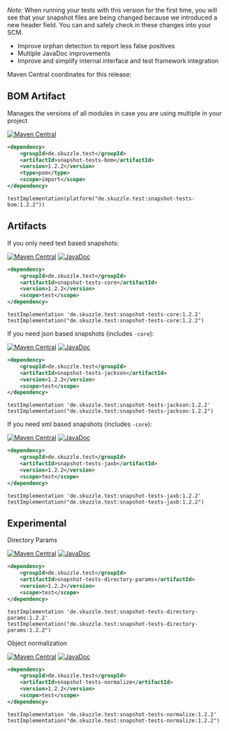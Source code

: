 _Note:_ When running your tests with this version for the first time, you will see that your snapshot files are being 
changed because we introduced a new header field. You can and safely check in these changes into your SCM.

* Improve orphan detection to report less false positives
* Multiple JavaDoc improvements
* Improve and simplify internal interface and test framework integration

Maven Central coordinates for this release:

## BOM Artifact
Manages the versions of all modules in case you are using multiple in your project

[![Maven Central](https://img.shields.io/static/v1?label=MavenCentral&message=1.2.2&color=blue)](https://search.maven.org/artifact/de.skuzzle.test/snapshot-tests-bom/1.2.2/jar)

```xml
<dependency>
    <groupId>de.skuzzle.test</groupId>
    <artifactId>snapshot-tests-bom</artifactId>
    <version>1.2.2</version>
    <type>pom</type>
    <scope>import</scope>
</dependency>
```

```
testImplementation(platform("de.skuzzle.test:snapshot-tests-bom:1.2.2"))
```

## Artifacts
If you only need text based snapshots:

[![Maven Central](https://img.shields.io/static/v1?label=MavenCentral&message=1.2.2&color=blue)](https://search.maven.org/artifact/de.skuzzle.test/snapshot-tests-core/1.2.2/jar) [![JavaDoc](https://img.shields.io/static/v1?label=JavaDoc&message=1.2.2&color=orange)](http://www.javadoc.io/doc/de.skuzzle.test/snapshot-tests-core/1.2.2)

```xml
<dependency>
    <groupId>de.skuzzle.test</groupId>
    <artifactId>snapshot-tests-core</artifactId>
    <version>1.2.2</version>
    <scope>test</scope>
</dependency>
```

```
testImplementation 'de.skuzzle.test:snapshot-tests-core:1.2.2'
testImplementation("de.skuzzle.test:snapshot-tests-core:1.2.2")
```

If you need json based snapshots (includes `-core`):

[![Maven Central](https://img.shields.io/static/v1?label=MavenCentral&message=1.2.2&color=blue)](https://search.maven.org/artifact/de.skuzzle.test/snapshot-tests-jackson/1.2.2/jar) [![JavaDoc](https://img.shields.io/static/v1?label=JavaDoc&message=1.2.2&color=orange)](http://www.javadoc.io/doc/de.skuzzle.test/snapshot-tests-jackson/1.2.2)

```xml
<dependency>
    <groupId>de.skuzzle.test</groupId>
    <artifactId>snapshot-tests-jackson</artifactId>
    <version>1.2.2</version>
    <scope>test</scope>
</dependency>
```

```
testImplementation 'de.skuzzle.test:snapshot-tests-jackson:1.2.2'
testImplementation("de.skuzzle.test:snapshot-tests-jackson:1.2.2")
```

If you need xml based snapshots (includes `-core`):

[![Maven Central](https://img.shields.io/static/v1?label=MavenCentral&message=1.2.2&color=blue)](https://search.maven.org/artifact/de.skuzzle.test/snapshot-tests-jaxb/1.2.2/jar) [![JavaDoc](https://img.shields.io/static/v1?label=JavaDoc&message=1.2.2&color=orange)](http://www.javadoc.io/doc/de.skuzzle.test/snapshot-tests-jaxb/1.2.2)

```xml
<dependency>
    <groupId>de.skuzzle.test</groupId>
    <artifactId>snapshot-tests-jaxb</artifactId>
    <version>1.2.2</version>
    <scope>test</scope>
</dependency>
```

```
testImplementation 'de.skuzzle.test:snapshot-tests-jaxb:1.2.2'
testImplementation("de.skuzzle.test:snapshot-tests-jaxb:1.2.2")
```

## Experimental
Directory Params

[![Maven Central](https://img.shields.io/static/v1?label=MavenCentral&message=1.2.2&color=blue)](https://search.maven.org/artifact/de.skuzzle.test/snapshot-tests-directory-params/1.2.2/jar) [![JavaDoc](https://img.shields.io/static/v1?label=JavaDoc&message=1.2.2&color=orange)](http://www.javadoc.io/doc/de.skuzzle.test/snapshot-tests-directory-params/1.2.2)

```xml
<dependency>
    <groupId>de.skuzzle.test</groupId>
    <artifactId>snapshot-tests-directory-params</artifactId>
    <version>1.2.2</version>
    <scope>test</scope>
</dependency>
```

```
testImplementation 'de.skuzzle.test:snapshot-tests-directory-params:1.2.2'
testImplementation("de.skuzzle.test:snapshot-tests-directory-params:1.2.2")
```

Object normalization

[![Maven Central](https://img.shields.io/static/v1?label=MavenCentral&message=1.2.2&color=blue)](https://search.maven.org/artifact/de.skuzzle.test/snapshot-tests-normalize/1.2.2/jar) [![JavaDoc](https://img.shields.io/static/v1?label=JavaDoc&message=1.2.2&color=orange)](http://www.javadoc.io/doc/de.skuzzle.test/snapshot-tests-normalize/1.2.2)

```xml
<dependency>
    <groupId>de.skuzzle.test</groupId>
    <artifactId>snapshot-tests-normalize</artifactId>
    <version>1.2.2</version>
    <scope>test</scope>
</dependency>
```

```
testImplementation 'de.skuzzle.test:snapshot-tests-normalize:1.2.2'
testImplementation("de.skuzzle.test:snapshot-tests-normalize:1.2.2")
```